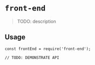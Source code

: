 # `front-end`

> TODO: description

## Usage

```
const frontEnd = require('front-end');

// TODO: DEMONSTRATE API
```
